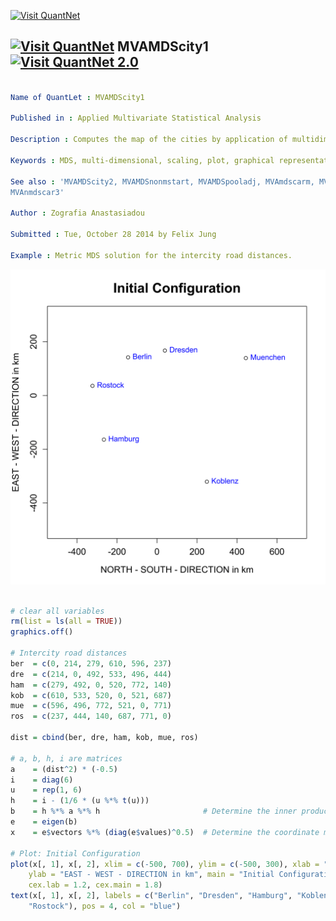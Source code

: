
[<img src="https://github.com/QuantLet/Styleguide-and-Validation-procedure/blob/master/pictures/banner.png" alt="Visit QuantNet">](http://quantlet.de/index.php?p=info)

## [<img src="https://github.com/QuantLet/Styleguide-and-Validation-procedure/blob/master/pictures/qloqo.png" alt="Visit QuantNet">](http://quantlet.de/) **MVAMDScity1** [<img src="https://github.com/QuantLet/Styleguide-and-Validation-procedure/blob/master/pictures/QN2.png" width="60" alt="Visit QuantNet 2.0">](http://quantlet.de/d3/ia)

```yaml

Name of QuantLet : MVAMDScity1

Published in : Applied Multivariate Statistical Analysis

Description : Computes the map of the cities by application of multidimensional scaling.

Keywords : MDS, multi-dimensional, scaling, plot, graphical representation

See also : 'MVAMDScity2, MVAMDSnonmstart, MVAMDSpooladj, MVAmdscarm, MVAnmdscar1, MVAnmdscar2,
MVAnmdscar3'

Author : Zografia Anastasiadou

Submitted : Tue, October 28 2014 by Felix Jung

Example : Metric MDS solution for the intercity road distances.

```

![Picture1](MVAMDScity1.png)


```r

# clear all variables
rm(list = ls(all = TRUE))
graphics.off()

# Intercity road distances
ber  = c(0, 214, 279, 610, 596, 237)
dre  = c(214, 0, 492, 533, 496, 444)
ham  = c(279, 492, 0, 520, 772, 140)
kob  = c(610, 533, 520, 0, 521, 687)
mue  = c(596, 496, 772, 521, 0, 771)
ros  = c(237, 444, 140, 687, 771, 0)

dist = cbind(ber, dre, ham, kob, mue, ros)

# a, b, h, i are matrices
a    = (dist^2) * (-0.5)
i    = diag(6)
u    = rep(1, 6)
h    = i - (1/6 * (u %*% t(u)))
b    = h %*% a %*% h                       # Determine the inner product matrix
e    = eigen(b)
x    = e$vectors %*% (diag(e$values)^0.5)  # Determine the coordinate matrix

# Plot: Initial Configuration
plot(x[, 1], x[, 2], xlim = c(-500, 700), ylim = c(-500, 300), xlab = "NORTH - SOUTH - DIRECTION in km", 
    ylab = "EAST - WEST - DIRECTION in km", main = "Initial Configuration", cex.axis = 1.2, 
    cex.lab = 1.2, cex.main = 1.8)
text(x[, 1], x[, 2], labels = c("Berlin", "Dresden", "Hamburg", "Koblenz", "Muenchen", 
    "Rostock"), pos = 4, col = "blue") 

```
